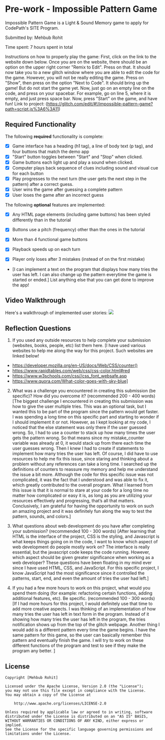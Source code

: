# Pre-work - Impossible Pattern Game

Impossible Pattern Game is a Light & Sound Memory game to apply for CodePath's SITE Program. 

Submitted by: Mehbub Rohit

Time spent: 7 hours spent in total

Instructions on how to properly play the game:
First, click on the link to the website down below. Once you are on the website, there should be an option on the upper right corner "Remix to Edit". 
Press on that. It should now take you to a new glitch window where you are able to edit the code for the game. However, you will not be really editing the game.
Press on "Show", then press on the option "Next to Code". It should bring up the game! But do not start the game yet. Now, just go on an empty line on the code, 
and press on your spacebar. For example, go on line 5, where it is empty, and just press space bar. Now, press "Start" on the game, and have fun! 
Link to project: (https://glitch.com/edit/#!/impossible-pattern-game?path=script.js%3A6%3A11)

## Required Functionality

The following **required** functionality is complete:

* [x] Game interface has a heading (h1 tag), a line of body text (p tag), and four buttons that match the demo app
* [x] "Start" button toggles between "Start" and "Stop" when clicked. 
* [x] Game buttons each light up and play a sound when clicked. 
* [x] Computer plays back sequence of clues including sound and visual cue for each button
* [x] Play progresses to the next turn (the user gets the next step in the pattern) after a correct guess. 
* [x] User wins the game after guessing a complete pattern
* [x] User loses the game after an incorrect guess

The following **optional** features are implemented:

* [x] Any HTML page elements (including game buttons) has been styled differently than in the tutorial
* [x] Buttons use a pitch (frequency) other than the ones in the tutorial
* [x] More than 4 functional game buttons
* [x] Playback speeds up on each turn
* [x] Player only loses after 3 mistakes (instead of on the first mistake)


- [I can implement a text on the program that displays how many tries the user has left. I can also change up the pattern everytime the game is started or ended.] List anything else that you can get done to improve the app!

## Video Walkthrough

Here's a walkthrough of implemented user stories:
![](http://g.recordit.co/b3bpZREO0x.gif)


## Reflection Questions
1. If you used any outside resources to help complete your submission (websites, books, people, etc) list them here. 
[I have used various websites to help me along the way for this project. Such websites are linked below!
* https://developer.mozilla.org/en-US/docs/Web/CSS/counter()
* https://www.rapidtables.com/web/css/css-color.html#red
* https://www.w3schools.com/css//css_font_websafe.asp
* https://www.quora.com/What-color-goes-with-sky-blue]

2. What was a challenge you encountered in creating this submission (be specific)? How did you overcome it? (recommended 200 - 400 words) 
[The biggest challenge I encountered in creating this submission was how to give the user multiple tries. This was an optional task, but I wanted this to be part of the program since the pattern would get faster. I was spending a long time on this specific part and starting to wonder if I should implement it or not. However, as I kept looking at my code, I noticed that the else statement was only there if the user guessed wrong. So, I had to use a counter to stack up how many times the user gets the pattern wrong. So that means since my mistake_counter variable was already at 0, it would stack up from there each time the user guesses wrong. Then I knew I had to create if statements to implement how many tries the user has left. Of course, I did have to use resources to help me fix this issue, since staring and thinking about a problem without any references can take a long time. I searched up the definitions of counters to reassure my memory and help me understand the issue a bit more. Although the code for this specific issue was not complicated, it was the fact that I understood and was able to fix it, which greatly contributed to the overall program. What I learned from this issue is that it is normal to stare at your code for a long time no matter how complicated or easy it is, as long as you are utilizing your resources effectively and progressing, that’s all that matters. Conclusively, I am grateful for having the opportunity to work on such an amazing project and it was definitely fun along the way to test the pattern, sounds, and colors.]

3. What questions about web development do you have after completing your submission? (recommended 100 - 300 words) 
[After learning that HTML is the interface of the project, CSS is the styling, and Javascript is what keeps things going on in the code, I want to know which aspect of web development do people mostly work on? The interface is really essential, but the javascript code keeps the code running. However, which aspect should be given greater significance when working as a web developer? These questions have been floating in my mind ever since I have used HTML, CSS, and JavaScript. For this specific project, I know JavaScript had the most significance since it controlled the patterns, start, end, and even the amount of tries the user had left.]

4. If you had a few more hours to work on this project, what would you spend them doing (for example: refactoring certain functions, adding additional features, etc). Be specific. (recommended 100 - 300 words) 
[If I had more hours for this project, I would definitely use that time to add more creative aspects. I was thinking of an implementation of how many tries the user has left in text form in the program. Instead of it showing how many tries the user has left in the program, the tries notification shows up from the top of the glitch webpage. Another thing I would add is a different pattern every time the game begins. I have the same pattern for this game, so the user can basically remember this pattern and eventually finish the game. I will try to work on these different functions of the program and test to see if they make the program any better. ]



## License

    Copyright [Mehbub Rohit]

    Licensed under the Apache License, Version 2.0 (the "License");
    you may not use this file except in compliance with the License.
    You may obtain a copy of the License at

        http://www.apache.org/licenses/LICENSE-2.0

    Unless required by applicable law or agreed to in writing, software
    distributed under the License is distributed on an "AS IS" BASIS,
    WITHOUT WARRANTIES OR CONDITIONS OF ANY KIND, either express or implied.
    See the License for the specific language governing permissions and
    limitations under the License.
